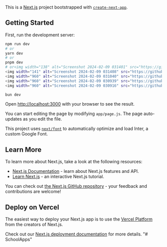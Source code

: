This is a [Next.js](https://nextjs.org/) project bootstrapped with [`create-next-app`](https://github.com/vercel/next.js/tree/canary/packages/create-next-app).

## Getting Started

First, run the development server:

```bash
npm run dev
# or
yarn dev
# or
pnpm dev
# or<img width="138" alt="Screenshot 2024-02-09 031401" src="https://github.com/Vimleshkg/SchoolApps/assets/125298546/44fec2b0-6df6-4a3f-90e2-7d85bad5432c">
<img width="141" alt="Screenshot 2024-02-09 031408" src="https://github.com/Vimleshkg/SchoolApps/assets/125298546/5590f565-fae3-4dce-b153-dc234c8d2f1a">
<img width="960" alt="Screenshot 2024-02-09 031040" src="https://github.com/Vimleshkg/SchoolApps/assets/125298546/4ee7828a-f3f7-4026-a7f6-4e01061e7017">
<img width="960" alt="Screenshot 2024-02-09 030939" src="https://github.com/Vimleshkg/SchoolApps/assets/125298546/a5459442-3d5e-4d54-9153-6622f5f82143">
<img width="960" alt="Screenshot 2024-02-09 030916" src="https://github.com/Vimleshkg/SchoolApps/assets/125298546/a4b0f727-3d7f-420c-9a3d-cfa53577fd8a">

bun dev
```

Open [http://localhost:3000](http://localhost:3000) with your browser to see the result.

You can start editing the page by modifying `app/page.js`. The page auto-updates as you edit the file.

This project uses [`next/font`](https://nextjs.org/docs/basic-features/font-optimization) to automatically optimize and load Inter, a custom Google Font.

## Learn More

To learn more about Next.js, take a look at the following resources:

- [Next.js Documentation](https://nextjs.org/docs) - learn about Next.js features and API.
- [Learn Next.js](https://nextjs.org/learn) - an interactive Next.js tutorial.

You can check out [the Next.js GitHub repository](https://github.com/vercel/next.js/) - your feedback and contributions are welcome!

## Deploy on Vercel

The easiest way to deploy your Next.js app is to use the [Vercel Platform](https://vercel.com/new?utm_medium=default-template&filter=next.js&utm_source=create-next-app&utm_campaign=create-next-app-readme) from the creators of Next.js.

Check out our [Next.js deployment documentation](https://nextjs.org/docs/deployment) for more details.
"# SchoolApps" 
